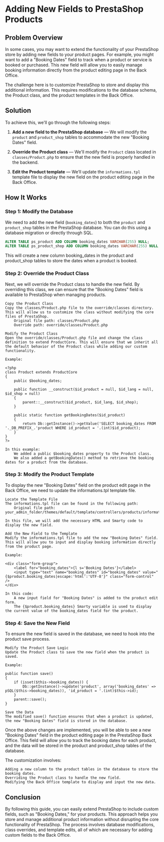 # Adding New Fields to PrestaShop Products

## Problem Overview

In some cases, you may want to extend the functionality of your PrestaShop store by adding new fields to your product pages. For example, you might want to add a "Booking Dates" field to track when a product or service is booked or purchased. This new field will allow you to easily manage booking information directly from the product editing page in the Back Office.

The challenge here is to customize PrestaShop to store and display this additional information. This requires modifications to the database schema, the Product class, and the product templates in the Back Office.

## Solution

To achieve this, we'll go through the following steps:

1. **Add a new field to the PrestaShop database** — We will modify the `product` and `product_shop` tables to accommodate the new "Booking Dates" field.
   
2. **Override the Product class** — We'll modify the `Product` class located in `classes/Product.php` to ensure that the new field is properly handled in the backend.

3. **Edit the Product template** — We’ll update the `informations.tpl` template file to display the new field on the product editing page in the Back Office.

## How It Works

### Step 1: Modify the Database

We need to add the new field (`booking_dates`) to both the `product` and `product_shop` tables in the PrestaShop database. You can do this using a database migration or directly through SQL.

```sql
ALTER TABLE ps_product ADD COLUMN booking_dates VARCHAR(255) NULL;
ALTER TABLE ps_product_shop ADD COLUMN booking_dates VARCHAR(255) NULL;
```

This will create a new column booking_dates in the product and product_shop tables to store the dates when a product is booked.
### Step 2: Override the Product Class

Next, we will override the Product class to handle the new field. By overriding this class, we can ensure that the "Booking Dates" field is available to PrestaShop when managing products.

    Copy the Product Class
    Copy the classes/Product.php file to the override/classes directory. This will allow us to customize the class without modifying the core files of PrestaShop.
        Original file path: classes/Product.php
        Override path: override/classes/Product.php

    Modify the Product Class
    Open the override/classes/Product.php file and change the class definition to extend ProductCore. This will ensure that we inherit all the default behavior of the Product class while adding our custom functionality.

    Example:

    <?php
    class Product extends ProductCore
    {
        public $booking_dates;

        public function __construct($id_product = null, $id_lang = null, $id_shop = null)
        {
            parent::__construct($id_product, $id_lang, $id_shop);
        }

        public static function getBookingDates($id_product)
        {
            return Db::getInstance()->getValue('SELECT booking_dates FROM '._DB_PREFIX_.'product WHERE id_product = '.(int)$id_product);
        }
    }
    ?>

    In this example:
        We added a public $booking_dates property to the Product class.
        We also added a getBookingDates() method to retrieve the booking dates for a product from the database.

### Step 3: Modify the Product Template

To display the new "Booking Dates" field on the product edit page in the Back Office, we need to update the informations.tpl template file.

    Locate the Template File
    The informations.tpl file can be found in the following path:
        Original file path: your_admin_folder/themes/default/template/controllers/products/informations.tpl

    In this file, we will add the necessary HTML and Smarty code to display the new field.

    Add the New Field to the Template
    Modify the informations.tpl file to add the new "Booking Dates" field. This will allow you to input and display booking information directly from the product page.

    Example:

    <div class="form-group">
        <label for="booking_dates">{l s='Booking Dates'}</label>
        <input type="text" name="booking_dates" id="booking_dates" value="{$product.booking_dates|escape:'html':'UTF-8'}" class="form-control" />
    </div>

    In this code:
        A new input field for "Booking Dates" is added to the product edit form.
        The {$product.booking_dates} Smarty variable is used to display the current value of the booking_dates field for the product.

### Step 4: Save the New Field

To ensure the new field is saved in the database, we need to hook into the product save process.

    Modify the Product Save Logic
    Update the Product class to save the new field when the product is saved.

    Example:

    public function save()
    {
        if (isset($this->booking_dates)) {
            Db::getInstance()->update('product', array('booking_dates' => pSQL($this->booking_dates)), 'id_product = '.(int)$this->id);
        }
        parent::save();
    }

    Save the Data
    The modified save() function ensures that when a product is updated, the new "Booking Dates" field is stored in the database.



Once the above changes are implemented, you will be able to see a new "Booking Dates" field in the product editing page in the PrestaShop Back Office. This field will allow you to track the booking dates for each product, and the data will be stored in the product and product_shop tables of the database.

The customization involves:

    Adding a new column to the product tables in the database to store the booking dates.
    Overriding the Product class to handle the new field.
    Modifying the Back Office template to display and input the new data.

## Conclusion

By following this guide, you can easily extend PrestaShop to include custom fields, such as "Booking Dates," for your products. This approach helps you store and manage additional product information without disrupting the core functionality of PrestaShop. The process involves database modifications, class overrides, and template edits, all of which are necessary for adding custom fields to the Back Office.